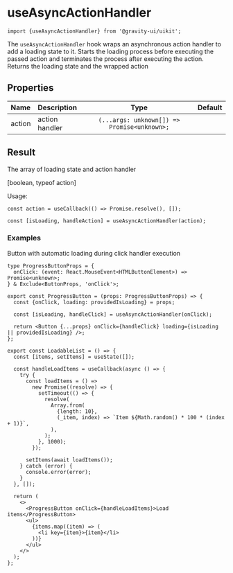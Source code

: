 <!--GITHUB_BLOCK-->

# useAsyncActionHandler

<!--/GITHUB_BLOCK-->

```tsx
import {useAsyncActionHandler} from '@gravity-ui/uikit';
```

The `useAsyncActionHandler` hook wraps an asynchronous action handler to add a loading state to it.
Starts the loading process before executing the passed action and terminates the process after executing the action.
Returns the loading state and the wrapped action

## Properties

| Name   | Description    |                    Type                     | Default |
| :----- | :------------- | :-----------------------------------------: | :-----: |
| action | action handler | `(...args: unknown[]) => Promise<unknown>;` |         |

## Result

The array of loading state and action handler

[boolean, typeof action]

Usage:

```tsx
const action = useCallback(() => Promise.resolve(), []);

const [isLoading, handleAction] = useAsyncActionHandler(action);
```

### Examples

Button with automatic loading during click handler execution

```tsx
type ProgressButtonProps = {
  onClick: (event: React.MouseEvent<HTMLButtonElement>) => Promise<unknown>;
} & Exclude<ButtonProps, 'onClick'>;

export const ProgressButton = (props: ProgressButtonProps) => {
  const {onClick, loading: providedIsLoading} = props;

  const [isLoading, handleClick] = useAsyncActionHandler(onClick);

  return <Button {...props} onClick={handleClick} loading={isLoading || providedIsLoading} />;
};

export const LoadableList = () => {
  const [items, setItems] = useState([]);

  const handleLoadItems = useCallback(async () => {
    try {
      const loadItems = () =>
        new Promise((resolve) => {
          setTimeout(() => {
            resolve(
              Array.from(
                {length: 10},
                (_item, index) => `Item ${Math.random() * 100 * (index + 1)}`,
              ),
            );
          }, 1000);
        });

      setItems(await loadItems());
    } catch (error) {
      console.error(error);
    }
  }, []);

  return (
    <>
      <ProgressButton onClick={handleLoadItems}>Load items</ProgressButton>
      <ul>
        {items.map((item) => (
          <li key={item}>{item}</li>
        ))}
      </ul>
    </>
  );
};
```
